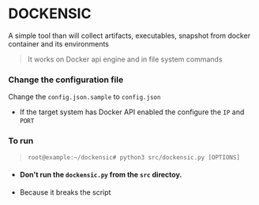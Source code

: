 # DOCKENSIC
A simple tool than will collect artifacts, executables, snapshot from docker container and its environments

> It works on Docker api engine and in file system commands

### Change the configuration file

Change the `config.json.sample` to `config.json`

- If the target system has Docker API enabled the configure the `IP` and `PORT`

### To run
> `root@example:~/dockensic# python3 src/dockensic.py [OPTIONS]`

- #### Don't run the `dockensic.py` from the `src` directoy.
- Because it breaks the script
